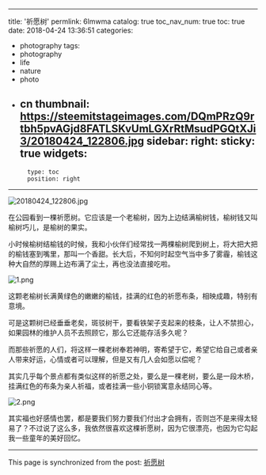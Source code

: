 
---
title: '祈愿树'
permlink: 6lmwma
catalog: true
toc_nav_num: true
toc: true
date: 2018-04-24 13:36:51
categories:
- photography
tags:
- photography
- life
- nature
- photo
- cn
thumbnail: https://steemitstageimages.com/DQmPRzQ9rtbh5pvAGjd8FATLSKvUmLGXrRtMsudPGQtXJi3/20180424_122806.jpg
sidebar:
    right:
        sticky: true
widgets:
    -
        type: toc
        position: right
---


![20180424_122806.jpg](https://steemitstageimages.com/DQmPRzQ9rtbh5pvAGjd8FATLSKvUmLGXrRtMsudPGQtXJi3/20180424_122806.jpg)

在公园看到一棵祈愿树。它应该是一个老榆树，因为上边结满榆树钱，榆树钱又叫榆树巧儿，是榆树的果实。


小时候榆树结榆钱的时候，我和小伙伴们经常找一两棵榆树爬到树上，将大把大把的榆钱塞到嘴里，那叫一个香甜。长大后，不知何时起空气当中多了雾霾，榆钱这种大自然的厚赐上边布满了尘土，再也没法直接吃啦。


![1.png](https://steemitstageimages.com/DQmSu6CyTiCWEPHz4KpB2Pw8LGub3ZGGSEL9pu1eTqijMF2/1.png)

这颗老榆树长满黄绿色的嫩嫩的榆钱，挂满的红色的祈愿布条，相映成趣，特别有意境。

可是这颗树已经垂垂老矣，斑驳树干，要看铁架子支起来的枝条，让人不禁担心，如果园林的维护人员不去照顾它，那么它还能存活多久呢？

而那些祈愿的人们，将这样一棵老树奉若神明，寄希望于它，希望它给自己或者亲人带来好运，心情或者可以理解，但是又有几人会如愿以偿呢？

其实几乎每个景点都有类似这样的祈愿之处，要么是一棵老树，要么是一段木桥，挂满红色的布条为亲人祈福，或者挂满一些小铜锁寓意永结同心等。

![2.png](https://steemitstageimages.com/DQmbPThbVjJ1aCiz6UBwwSx2TR1zzqxAgtbNGKdRj7oHy2S/2.png)

其实福也好感情也罢，都是要我们努力要我们付出才会拥有，否则岂不是来得太轻易了？不过说了这么多，我依然很喜欢这棵祈愿树，因为它很漂亮，也因为它勾起我一些童年的美好回忆。

- - -

This page is synchronized from the post: [祈愿树](https://steemit.com/@oflyhigh/6lmwma)
